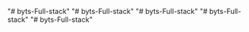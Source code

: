 "# byts-Full-stack" 
"# byts-Full-stack" 
"# byts-Full-stack" 
"# byts-Full-stack" 
"# byts-Full-stack" 
